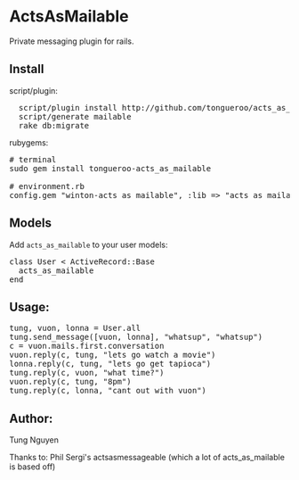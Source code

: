 ActsAsMailable
=============

Private messaging plugin for rails.

Install
-------

script/plugin:

<pre>
  script/plugin install http://github.com/tongueroo/acts_as_mailable.git
  script/generate mailable
  rake db:migrate
</pre>

rubygems:

<pre>
# terminal
sudo gem install tongueroo-acts_as_mailable

# environment.rb
config.gem "winton-acts_as_mailable", :lib => "acts_as_mailable", :source => "http://gems.github.com"
</pre>

Models
------

Add <code>acts\_as\_mailable</code> to your user models:

<pre>
class User < ActiveRecord::Base
  acts_as_mailable
end
</pre>

Usage:
----------

<pre>
tung, vuon, lonna = User.all
tung.send_message([vuon, lonna], "whatsup", "whatsup")
c = vuon.mails.first.conversation
vuon.reply(c, tung, "lets go watch a movie")
lonna.reply(c, tung, "lets go get tapioca")
tung.reply(c, vuon, "what time?")
vuon.reply(c, tung, "8pm")
tung.reply(c, lonna, "cant out with vuon")
</pre>


Author:
----------

Tung Nguyen

Thanks to:
  Phil Sergi's actsasmessageable (which a lot of acts_as_mailable is based off)